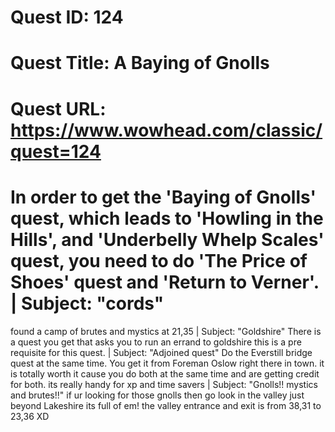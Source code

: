 # Quest ID: 124
# Quest Title: A Baying of Gnolls
# Quest URL: https://www.wowhead.com/classic/quest=124
# In order to get the 'Baying of Gnolls' quest, which leads to 'Howling in the Hills', and 'Underbelly Whelp Scales' quest, you need to do 'The Price of Shoes' quest and 'Return to Verner'. | Subject: "cords"
found a camp of brutes and mystics at 21,35 | Subject: "Goldshire"
There is a quest you get that asks you to run an errand to goldshire this is a pre requisite for this quest. | Subject: "Adjoined quest"
Do the Everstill bridge quest at the same time. You get it from Foreman Oslow right there in town. it is totally worth it cause you do both at the same time and are getting credit for both. its really handy for xp and time savers | Subject: "Gnolls!! mystics and brutes!!"
if ur looking for those gnolls then go look in the valley just beyond Lakeshire its full of em! the valley entrance and exit is from 38,31 to 23,36 XD